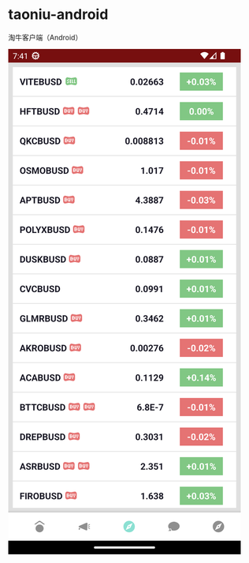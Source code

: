 # taoniu-android
淘牛客户端（Android）

![app.png](https://raw.githubusercontent.com/kuuy/taoniu-android/main/screen.png)
